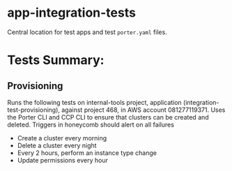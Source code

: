 # app-integration-tests

Central location for test apps and test `porter.yaml` files.

# Tests Summary:

## Provisioning

Runs the following tests on internal-tools project, application (integration-test-provisioning), against project 468, in AWS account 081277119371. Uses the Porter CLI and CCP CLI to ensure that clusters can be created and deleted. Triggers in honeycomb should alert on all failures

- Create a cluster every morning
- Delete a cluster every night
- Every 2 hours, perform an instance type change
- Update permissions every hour
